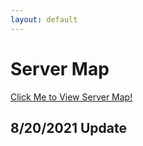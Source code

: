 ```yaml
---
layout: default
---
```

# Server Map
[Click Me to View Server Map!](http://158.69.145.35:9449/)

## 8/20/2021 Update

